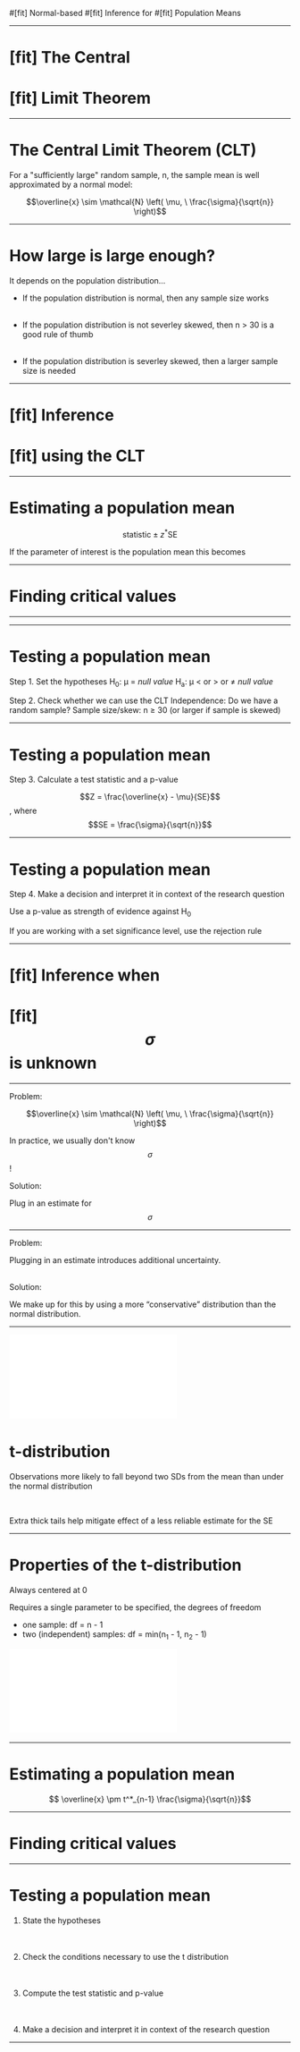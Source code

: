 #[fit] Normal-based
#[fit] Inference for
#[fit] Population Means

---

# [fit] The Central
# [fit] Limit Theorem

---

# The Central Limit Theorem (CLT)

For a "sufficiently large" random sample, n, the sample mean is well approximated by a normal model:

$$\overline{x} \sim \mathcal{N} \left( \mu, \ \frac{\sigma}{\sqrt{n}} \right)$$

---

# How large is large enough?

It depends on the population distribution...

- If the population distribution is normal, then any sample size works <br><br>

- If the population distribution is not severley skewed, then n > 30 is a good rule of thumb <br><br>

- If the population distribution is severley skewed, then a larger sample size is needed

---

# [fit] Inference
# [fit] using the CLT

---

# Estimating a population mean

$$ \text{statistic} \pm z^* \text{SE}$$

If the parameter of interest is the population mean this becomes

---

# Finding critical values


---



---

# Testing a population mean

Step 1. Set the hypotheses
	H<sub>0</sub>: µ = *null value*
	H<sub>a</sub>: µ < or > or ≠ *null value* <br>

Step 2. Check whether we can use the CLT
Independence: Do we have a random sample?
Sample size/skew: n ≥ 30 (or larger if sample is skewed)

---

# Testing a population mean

Step 3. Calculate a test statistic and a p-value 

$$Z = \frac{\overline{x} - \mu}{SE}$$ , where $$SE = \frac{\sigma}{\sqrt{n}}$$

---

# Testing a population mean

Step 4. Make a decision and interpret it in context of the research question

Use a p-value as strength of evidence against H<sub>0</sub>

If you are working with a set significance level, use the rejection rule

---

# [fit] Inference when 
# [fit] $$\sigma$$ is unknown 

---

Problem:

$$\overline{x} \sim \mathcal{N} \left( \mu, \ \frac{\sigma}{\sqrt{n}} \right)$$

In practice, we usually don't know $$\sigma$$!
 <br>

Solution: 

Plug in an estimate for $$\sigma$$

---

Problem:

Plugging in an estimate introduces additional uncertainty.
<br> <br>

Solution:

We make up for this by using a more “conservative” distribution than the normal distribution.

---

![right 200%](14-clt/tDistCompareToNormalDist.pdf)

# t-distribution

Observations more likely to fall beyond two SDs from the
mean than under the normal distribution

<br> 

Extra thick tails help mitigate effect of a less reliable estimate
for the SE

---

# Properties of the t-distribution

Always centered at 0
<br>

Requires a single parameter to be specified, the degrees of freedom

- one sample: df = n - 1 <br>
- two (independent) samples: 
df = min(n<sub>1</sub> - 1, n<sub>2</sub> - 1)


![right 190%](14-clt/tDistConvergeToNormalDist.pdf)

---

# Estimating a population mean

$$ \overline{x} \pm t^*_{n-1} \frac{\sigma}{\sqrt{n}}$$

---

# Finding critical values


---

# Testing a population mean

1. State the hypotheses <br><br><br>

2. Check the conditions necessary to use the t distribution <br><br><br>

3. Compute the test statistic and p-value  <br><br><br>

4. Make a decision and interpret it in context of the research question


---